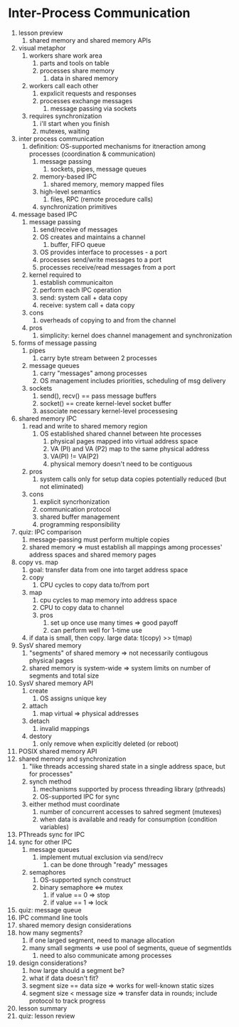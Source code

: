 # Inter-Process Communication

1. lesson preview
    1. shared memory and shared memory APIs
2. visual metaphor
    1. workers share work area
        1. parts and tools on table
        2. processes share memory
            1. data in shared memory
    2. workers call each other
        1. expxlicit requests and responses
        2. processes exchange messages
            1. message passing via sockets
    3. requires synchronization
        1. i'll start when you finish
        2. mutexes, waiting
3. inter process communication
    1. definition: OS-supported mechanisms for itneraction among processes (coordination & communication)
        1. message passing
            1. sockets, pipes, message queues
        2. memory-based IPC
            1. shared memory, memory mapped files
        3. high-level semantics
            1. files, RPC (remote procedure calls)
        4. synchronization primitives
4. message based IPC
    1. message passing
        1. send/receive of messages
        2. OS creates and maintains a channel
            1. buffer, FIFO queue
        3. OS provides interface to processes - a port
        4. processes send/write messages to a port
        5. processes receive/read messages from a port
    2. kernel required to
        1. establish communicaiton
        2. perform each IPC operation
        3. send: system call + data copy
        4. receive: system call + data copy
    3. cons
        1. overheads of copying to and from the channel
    4. pros
        1. simplicity: kernel does channel management and synchronization
5. forms of message passing
    1. pipes
        1. carry byte stream between 2 processes
    1. message queues
        1. carry "messages" among processes
        2. OS management includes priorities, scheduling of msg delivery
    1. sockets
        1. send(), recv() == pass message buffers
        2. socket() == create kernel-level socket buffer
        3. associate necessary kernel-level processesing
6. shared memory IPC
    1. read and write to shared memory region
        1. OS established shared channel between hte processes
            1. physical pages mapped into virtual address space
            2. VA (PI) and VA (P2) map to the same physical address
            3. VA(PI) != VA(P2)
            4. physical memory doesn't need to be contiguous
    1. pros
        1. system calls only for setup data copies potentially reduced (but not eliminated)
    1. cons
        1. explicit syncrhonization
        2. communication protocol
        3. shared buffer management
        4. programming responsibility
7. quiz: IPC comparison
    1. message-passing must perform multiple copies
    2. shared memory => must establish all mappings among processes' address spaces and shared memory pages
8. copy vs. map
    1. goal: transfer data from one into target address space
    2. copy
        1. CPU cycles to copy data to/from port
    3. map
        1. cpu cycles to map memory into address space
        2. CPU to copy data to channel
        3. pros
            1. set up once use many times => good payoff
            2. can perform well for 1-time use
    4. if data is small, then copy. large data: t(copy) >> t(map)
9. SysV shared memory
    1. "segments" of shared memory => not necessarily contiugous physical pages
    2. shared memory is system-wide => system limits on number of segments and total size
10. SysV shared memory API
    1. create
        1. OS assigns unique key
    2. attach
        1. map virtual => physical addresses
    3. detach
        1. invalid mappings
    4. destory
        1. only remove when explicitly deleted (or reboot)
11. POSIX shared memory API
12. shared memory and synchronization
    1. "like threads accessing shared state in a single address space, but for processes"
    2. synch method
        1. mechanisms supported by process threading library (pthreads)
        2. OS-supported IPC for sync
    3. either method must coordinate
        1. number of concurrent accesses to sahred segment (mutexes)
        2. when data is available and ready for consumption (condition variables)
13. PThreads sync for IPC
14. sync for other IPC
    1. message queues
        1. implement mutual exclusion via send/recv
            1. can be done through "ready" messages
    2. semaphores
        1. OS-supported synch construct
        2. binary semaphore <=> mutex
            1. if value == 0 => stop
            2. if value == 1 => lock
15. quiz: message queue
16. IPC command line tools
17. shared memory design considerations
18. how many segments?
    1. if one larged segment, need to manage allocation
    2. many small segments => use pool of segments, queue of segmentIds
        1. need to also communicate among processes
19. design considerations?
    1. how large should a segment be?
    2. what if data doesn't fit?
    3. segment size == data size => works for well-known static sizes
    4. segment size < message size => transfer data in rounds; include protocol to track progress
20. lesson summary
21. quiz: lesson review
